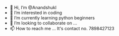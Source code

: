 - 👋 Hi, I’m @Anandshukl
- 👀 I’m interested in coding
- 🌱 I’m currently learning python beginners
- 💞️ I’m looking to collaborate on ...
- 📫 How to reach me ...
It's contact no. 7898427123
<!---
Anandshukl/Anandshukl is a ✨ special ✨ repository because its `README.md` (this file) appears on your GitHub profile.
You can click the Preview link to take a look at your changes.
--->
